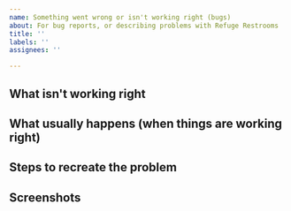 ```yaml
---
name: Something went wrong or isn't working right (bugs)
about: For bug reports, or describing problems with Refuge Restrooms
title: ''
labels: ''
assignees: ''

---
```


<!-- Hello! These is an HTML comment, and it will be hidden ("invisible") when you submit your issue. -->
<!-- In these comments, there are some extra details and hints about what we usually put in each space in this issue template. -->
<!-- Feel free to delete these comments if you want. It's also fine to leave them in. -->

## What isn't working right

<!-- For example: what button, link, or feature of the site isn't working? And what page does this happen on? -->
<!-- If the issue only happens after clicking/typing a specific thing, or only in Windows, or only in Chrome, that's all great to know. -->

<!-- Example: -->
<!-- The "click me" button doesn't do anything in Chrome -->

## What usually happens (when things are working right)

<!-- What's the usual behavior of Refuge Restrooms, when this issue isn't going on? -->
<!-- We'd like to know how you expect things should look when this is fixed, or how things looked before the problem began. -->
<!-- Sometimes this is clear already from the "What isn't working right" section. This section can be deleted if it doesn't add anything helpful. -->

<!-- Example: -->
<!-- When you click the "click me" button, a message pops up that says "Tada!" -->

## Steps to recreate the problem

<!-- How would someone make this issue happen again? -->
<!--This information helps us to see the problem ourselves and dig deeper into how it's happening. -->
<!-- Detailed, step-by-step instructions to make the issue happen are *greatly* appreciated! -->

<!-- example: -->
<!-- 1) Visit https://refugerestrooms.org with the Chrome web browser -->
<!-- 2) Click the "click me" button -->
<!-- 3) Nothing happens -->

## Screenshots

<!-- Sometimes a picture is worth a thousand words. -->
<!-- If you have a screenshot (or a few) showing the problem, here's a great spot to put them. Thanks! -->
